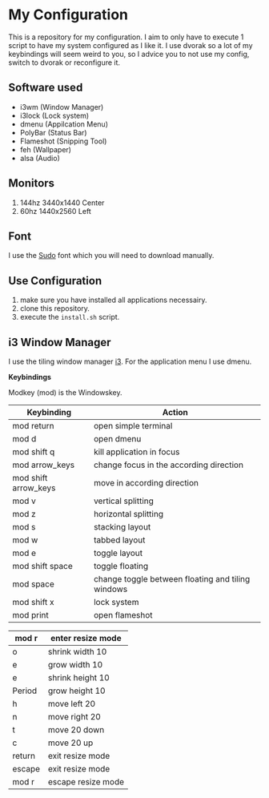 # My Configuration

This is a repository for my configuration.
I aim to only have to execute 1 script to have my system configured as I like it. I use dvorak so a lot of my keybindings will seem weird to you, so I advice you to not use my config, switch to dvorak or reconfigure it.

## Software used

- i3wm (Window Manager)
- i3lock (Lock system)
- dmenu (Appilcation Menu)
- PolyBar (Status Bar)
- Flameshot (Snipping Tool)
- feh (Wallpaper)
- alsa (Audio)

## Monitors

1. 144hz 3440x1440 Center
2. 60hz 1440x2560 Left

## Font

I use the [Sudo](https://www.kutilek.de/sudo-font/) font which you will need to download manually. 

## Use Configuration

1. make sure you have installed all applications necessairy.
2. clone this repository.
3. execute the ```install.sh``` script.

## i3 Window Manager

I use the tiling window manager [i3](https://i3wm.org/).
For the application menu I use dmenu.

**Keybindings**

Modkey (mod) is the Windowskey.

| Keybinding | Action |
| ---------- | ------ |
| mod return | open simple terminal |
| mod d | open dmenu |
| mod shift q | kill application in focus |
| mod arrow_keys | change focus in the according direction |
| mod shift arrow_keys | move in according direction |
| mod v | vertical splitting |
| mod z | horizontal splitting |
| mod s | stacking layout |
| mod w | tabbed layout |
| mod e | toggle layout |
| mod shift space | toggle floating |
| mod space | change toggle between floating and tiling windows |
| mod shift x | lock system |
| mod print | open flameshot |


| **mod r** | **enter resize mode** |
| ---- | ---------- |
| o | shrink width 10 |
| e | grow width 10 |
| e | shrink height 10 |
| Period | grow height 10 |
| h | move left 20 |
| n | move right 20 |
| t | move 20 down |
| c | move 20 up |
| return | exit resize mode |
| escape | exit resize mode |
| mod r | escape resize mode |